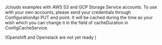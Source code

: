 Jclouds examples with AWS S3 and GCP Storage Service accounts. 
To use with your own accounts, please send your credentials through ConfigurationApi PUT end point. 
It will be cached during the time as your wish which you can change it in the field of cacheDuration in ConfigCacheService.

(Openshift and Openstack are not yet ready )